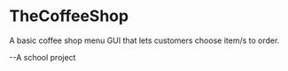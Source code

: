 # TheCoffeeShop

A basic coffee shop menu GUI that lets customers choose item/s to order.

--A school project
